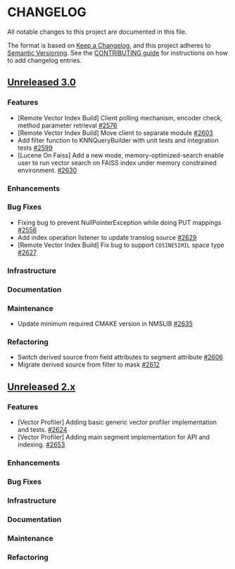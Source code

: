 
# CHANGELOG
All notable changes to this project are documented in this file.

The format is based on [Keep a Changelog](https://keepachangelog.com/en/1.0.0/), and this project adheres to [Semantic Versioning](https://semver.org/spec/v2.0.0.html). See the [CONTRIBUTING guide](./CONTRIBUTING.md#Changelog) for instructions on how to add changelog entries.

## [Unreleased 3.0](https://github.com/opensearch-project/k-NN/compare/2.x...HEAD)
### Features
* [Remote Vector Index Build] Client polling mechanism, encoder check, method parameter retrieval [#2576](https://github.com/opensearch-project/k-NN/pull/2576)
* [Remote Vector Index Build] Move client to separate module [#2603](https://github.com/opensearch-project/k-NN/pull/2603)
* Add filter function to KNNQueryBuilder with unit tests and integration tests [#2599](https://github.com/opensearch-project/k-NN/pull/2599)
* [Lucene On Faiss] Add a new mode, memory-optimized-search enable user to run vector search on FAISS index under memory constrained environment. [#2630](https://github.com/opensearch-project/k-NN/pull/2630)
### Enhancements
### Bug Fixes
* Fixing bug to prevent NullPointerException while doing PUT mappings [#2556](https://github.com/opensearch-project/k-NN/issues/2556)
* Add index operation listener to update translog source [#2629](https://github.com/opensearch-project/k-NN/pull/2629)
* [Remote Vector Index Build] Fix bug to support `COSINESIMIL` space type [#2627](https://github.com/opensearch-project/k-NN/pull/2627)
### Infrastructure
### Documentation
### Maintenance
* Update minimum required CMAKE version in NMSLIB [#2635](https://github.com/opensearch-project/k-NN/pull/2635)
### Refactoring
* Switch derived source from field attributes to segment attribute [#2606](https://github.com/opensearch-project/k-NN/pull/2606)
* Migrate derived source from filter to mask [#2612](https://github.com/opensearch-project/k-NN/pull/2612)

## [Unreleased 2.x](https://github.com/opensearch-project/k-NN/compare/2.19...2.x)
### Features
* [Vector Profiler] Adding basic generic vector profiler implementation and tests. [#2624](https://github.com/opensearch-project/k-NN/pull/2624)
* [Vector Profiler] Adding main segment implementation for API and indexing. [#2653](https://github.com/opensearch-project/k-NN/pull/2653)
### Enhancements
### Bug Fixes
### Infrastructure
### Documentation
### Maintenance
### Refactoring
